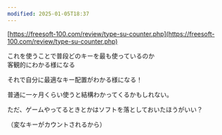 ```yaml
---
modified: 2025-01-05T18:37
---
```

  

  

[https://freesoft-100.com/review/type-su-counter.php](https://freesoft-100.com/review/type-su-counter.php)

  

  

  

これを使うことで普段どのキーを最も使っているのか  
客観的にわかる様になる  

  

それで自分に最適なキー配置がわかる様になる！

  

普通に一ヶ月くらい使うと結構わかってくるかもしれない。

ただ、ゲームやってるときとかはソフトを落としておいたほうがいい？

（変なキーがカウントされるから）